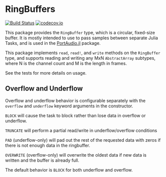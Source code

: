 # RingBuffers

[![Build Status](https://travis-ci.org/JuliaAudio/RingBuffers.svg?branch=master)](https://travis-ci.org/JuliaAudio/RingBuffers)
[![codecov.io](https://codecov.io/github/JuliaAudio/RingBuffers.jl/coverage.svg?branch=master)](https://codecov.io/github/JuliaAudio/RingBuffers.jl?branch=master)

This package provides the `RingBuffer` type, which is a circular, fixed-size buffer. It is mostly intended to use to pass samples between separate Julia Tasks, and is used in the [PortAudio.jl](https://github.com/JuliaAudio/PortAudio.jl`) package.

This package implements `read`, `read!`, and `write` methods on the `RingBuffer` type, and supports reading and writing any MxN `AbstractArray` subtypes, where N is the channel count and M is the length in frames.

See the tests for more details on usage.

## Overflow and Underflow

Overflow and underflow behavior is configurable separately with the `overflow` and `underflow` keyword arguments in the constructor.

`BLOCK` will cause the task to block rather than lose data in overflow or underflow.

`TRUNCATE` will perform a partial read/write in underflow/overflow conditions

`PAD` (underflow-only) will pad out the rest of the requested data with zeros if there is not enough data in the ringbuffer.

`OVERWRITE` (overflow-only) will overwrite the oldest data if new data is written and the buffer is already full.

The default behavior is `BLOCK` for both underflow and overflow.
